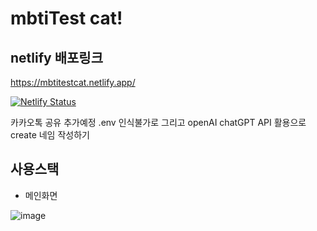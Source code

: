 # mbtiTest cat!
## netlify 배포링크 
https://mbtitestcat.netlify.app/

[![Netlify Status](https://api.netlify.com/api/v1/badges/b47ff824-7eba-4974-82cb-3ee081472153/deploy-status)](https://app.netlify.com/sites/mbtitestcat/deploys)

카카오톡 공유 추가예정 .env 인식불가로
그리고 openAI chatGPT API 활용으로 create 네임 작성하기

## 사용스택


* 메인화면

![image](https://user-images.githubusercontent.com/96058996/220124622-a15bc67a-8487-4e20-b21b-ef7efb951a3e.png)
